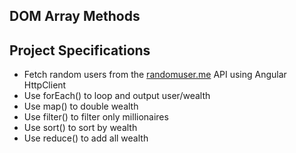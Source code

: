 ## DOM Array Methods

## Project Specifications

- Fetch random users from the [randomuser.me](https://randomuser.me) API using Angular HttpClient
- Use forEach() to loop and output user/wealth
- Use map() to double wealth
- Use filter() to filter only millionaires
- Use sort() to sort by wealth
- Use reduce() to add all wealth
